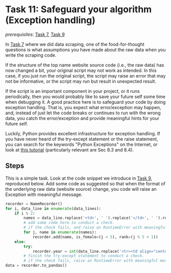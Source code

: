 # Task 11: Safeguard your algorithm (Exception handling)

*prerequisites*: [Task 7](../task-07), [Task 9](../task-09)

In [Task 7](../task-07) where we did data scraping, one of the
food-for-thought questions is what assumptions you have made about the raw data
when you write the scraping code.

If the structure of the top name website source code (i.e., the raw data) has
now changed a bit, your original script may not work as intended. In this case,
if you just run the original script, the script may raise an error that may not
be informative, or the script may run but result in unexpected result.

If the script is an important component in your project, or it runs periodically,
then you would probably like to save your future self some time when debugging it.
A good practice here is to safeguard your code by doing exception handling.
That is, you expect what error/exception may happen, and, instead of just let the
code breaks or continues to run with the wrong data, you catch the error/exception
and provide meaningful hints for your future self.

Luckily, Python provides excellent infrastructure for exception handling.
If you have never heard of the try-except statement or the raise statement,
you can search for the keywords "Python Exceptions" on the Internet, or look at
[this tutorial](https://docs.python.org/3/tutorial/errors.html) (particularly
relevant are Sec 8.3 and 8.4).


## Steps

This is a simple task. Look at the code snippet we introduce in [Task 9](../task-09),
reproduced below. Add some code as suggested so that when the format of the
underlying raw data (website source) change, you code will raise an Exception with
meaningful message.

```python
recorder = NameRecorder()
for i, data_line in enumerate(data_lines):
    if i % 2:
        names = data_line.replace('<td>', ' ').replace('</td>', ' ').replace('</tr>', ' ').strip().split()
        # add some code here to conduct a check.
        # if the check fails, and raise an RuntimeError with meaningful message
        for j, name in enumerate(names):
            recorder.add(name, is_female=(j < 5), rank=(j % 5 + 1))
    else:
        try:
            recorder.year = int(data_line.replace('<tr><td align="center">', '').strip()[:4])]
        # finish the try-except statement to conduct a check.
        # if the check fails, raise an RuntimeError with meaningful message
data = recorder.to_pandas()
```
